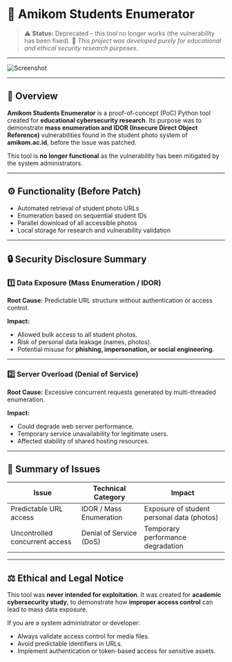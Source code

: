 # 🧩 Amikom Students Enumerator

> ⚠️ **Status:** Deprecated – this tool no longer works (the vulnerability has been fixed).
> 🧠 *This project was developed purely for educational and ethical security research purposes.*

---

![Screenshot](https://github.com/user-attachments/assets/fc9df9a4-f0b8-42ad-ba31-f9365256faa6)

---

## 📘 Overview

**Amikom Students Enumerator** is a proof-of-concept (PoC) Python tool created for **educational cybersecurity research**.
Its purpose was to demonstrate **mass enumeration and IDOR (Insecure Direct Object Reference)** vulnerabilities found in the student photo system of **amikom.ac.id**, before the issue was patched.

This tool is **no longer functional** as the vulnerability has been mitigated by the system administrators.

---

## ⚙️ Functionality (Before Patch)

* Automated retrieval of student photo URLs
* Enumeration based on sequential student IDs
* Parallel download of all accessible photos
* Local storage for research and vulnerability validation

---

## 🔒 Security Disclosure Summary

### 1️⃣ Data Exposure (Mass Enumeration / IDOR)

**Root Cause:**
Predictable URL structure without authentication or access control.

**Impact:**

* Allowed bulk access to all student photos.
* Risk of personal data leakage (names, photos).
* Potential misuse for **phishing, impersonation, or social engineering**.

---

### 2️⃣ Server Overload (Denial of Service)

**Root Cause:**
Excessive concurrent requests generated by multi-threaded enumeration.

**Impact:**

* Could degrade web server performance.
* Temporary service unavailability for legitimate users.
* Affected stability of shared hosting resources.

---

## 🧾 Summary of Issues

| Issue                          | Technical Category      | Impact                                     |
| ------------------------------ | ----------------------- | ------------------------------------------ |
| Predictable URL access         | IDOR / Mass Enumeration | Exposure of student personal data (photos) |
| Uncontrolled concurrent access | Denial of Service (DoS) | Temporary performance degradation          |

---

## ⚖️ Ethical and Legal Notice

This tool was **never intended for exploitation**.
It was created for **academic cybersecurity study**, to demonstrate how **improper access control** can lead to mass data exposure.

If you are a system administrator or developer:

* Always validate access control for media files.
* Avoid predictable identifiers in URLs.
* Implement authentication or token-based access for sensitive assets.
